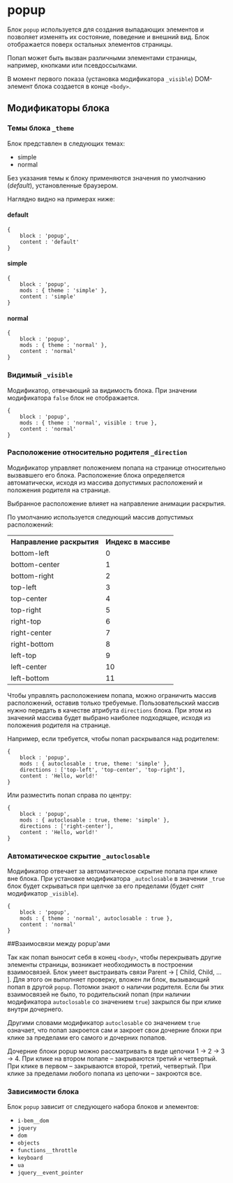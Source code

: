 # popup

Блок `popup` используется для создания выпадающих элементов и позволяет изменять их состояние, поведение и внешний вид. Блок отображается поверх остальных элементов страницы.

Попап может быть вызван различными элементами страницы, например, кнопками или псевдоссылками.

В момент первого показа (установка модификатора `_visible`) DOM-элемент блока создается в конце `<body>`.


## Модификаторы блока

### Темы блока `_theme`

Блок представлен в следующих темах:

 * simple
 * normal

Без указания темы к блоку применяются значения по умолчанию (*default*), установленные браузером.

Наглядно видно на примерах ниже:

#### default
```bemjson
{
    block : 'popup',
    content : 'default'
}
```


#### simple

```bemjson
{
    block : 'popup',
    mods : { theme : 'simple' },
    content : 'simple'
}
```


#### normal

```bemjson
{
    block : 'popup',
    mods : { theme : 'normal' },
    content : 'normal'
}
```


### Видимый `_visible`

Модификатор, отвечающий за видимость блока. При значении модификатора `false` блок не отображается.

```bemjson
{
    block : 'popup',
    mods : { theme : 'normal', visible : true },
    content : 'normal'
}
```


### Расположение относительно родителя `_direction`

Модификатор управляет положением попапа на странице относительно вызвавшего его блока. Расположение блока определяется автоматически, исходя из массива допустимых расположений и положения родителя на странице.

Выбранное расположение влияет на направление анимации раскрытия.

По умолчанию используется следующий массив допустимых расположений:

<table>
    <tr>
        <th> Направление раскрытия </td>
        <th> Индекс в массиве </td>
    </tr>
        <td> bottom-left </td>
        <td> 0 </td>
    </tr>
    <tr>
        <td> bottom-center </td>
       <td> 1 </td>
   </tr>
    <tr>
        <td> bottom-right</td>
        <td> 2 </td>
    </tr>
    <tr>
        <td> top-left </td>
        <td> 3 </td>
    </tr>
    <tr>
        <td> top-center </td>
        <td> 4 </td>
    </tr>
    <tr>
        <td> top-right </td>
        <td> 5 </td>
    </tr>
    <tr>
        <td> right-top </td>
        <td> 6 </td>
    </tr>
    <tr>
        <td> right-center </td>
        <td> 7 </td>
    </tr>
    <tr>
        <td> right-bottom </td>
        <td> 8 </td>
    </tr>
    <tr>
        <td> left-top </td>
        <td> 9 </td>
    </tr>
    <tr>
        <td> left-center </td>
        <td> 10 </td>
    </tr>
    <tr>
        <td> left-bottom </td>
        <td> 11 </td>
    </tr>
</table>

Чтобы управлять расположением попапа, можно ограничить массив расположений, оставив только требуемые. Пользовательский массив нужно передать в качестве атрибута `directions` блока. При этом из значений массива будет выбрано наиболее подходящее, исходя из положения родителя на странице.

Например, если требуется, чтобы попап раскрывался над родителем:

```bemjson
{
    block : 'popup',
    mods : { autoclosable : true, theme: 'simple' },
    directions : ['top-left', 'top-center', 'top-right'],
    content : 'Hello, world!'
}
```


Или разместить попап справа по центру:

```bemjson
{
    block : 'popup',
    mods : { autoclosable : true, theme: 'simple' },
    directions : ['right-center'],
    content : 'Hello, world!'
}
```


### Автоматическое скрытие `_autoclosable`

Модификатор отвечает за автоматическое скрытие попапа при клике вне блока. При установке модификатора `_autoclosable` в значении `_true` блок будет скрываться при щелчке за его пределами (будет снят модификатор `_visible`).

```bemjson
{
    block : 'popup',
    mods : { theme : 'normal', autoclosable : true },
    content : 'normal'
}
```


##Взаимосвязи между popup'ами

Так как попап выносит себя в конец `<body>`, чтобы перекрывать другие элементы страницы, возникает необходимость в построении взаимосвязей. Блок умеет выстраивать связи Parent → [ Child, Child, ... ]. Для этого он выполняет проверку, вложен ли блок, вызывающий попап в другой `popup`. Потомки знают о наличии родителя.
Если бы этих взаимосвязей не было, то родительский попап (при наличии модификатора `autoclosable` со значением `true`) закрылся бы при клике внутри дочернего.

Другими словами модификатор `autoclosable` со значением `true` означает, что попап закроется сам и закроет свои дочерние блоки при клике за пределами его самого и дочерних попапов.

Дочерние блоки popup можно рассматривать в виде цепочки 1 → 2 → 3 → 4. При клике на втором попапе – закрываются третий и четвертый. При клике в первом – закрываются второй, третий, четвертый. При клике за пределами любого попапа из цепочки – закроются все.

### Зависимости блока

Блок `popup` зависит от следующего набора блоков и элементов:

* `i-bem__dom `
* `jquery`
* `dom`
* `objects`
* `functions__throttle`
* `keyboard`
* `ua`
* `jquery__event_pointer`
